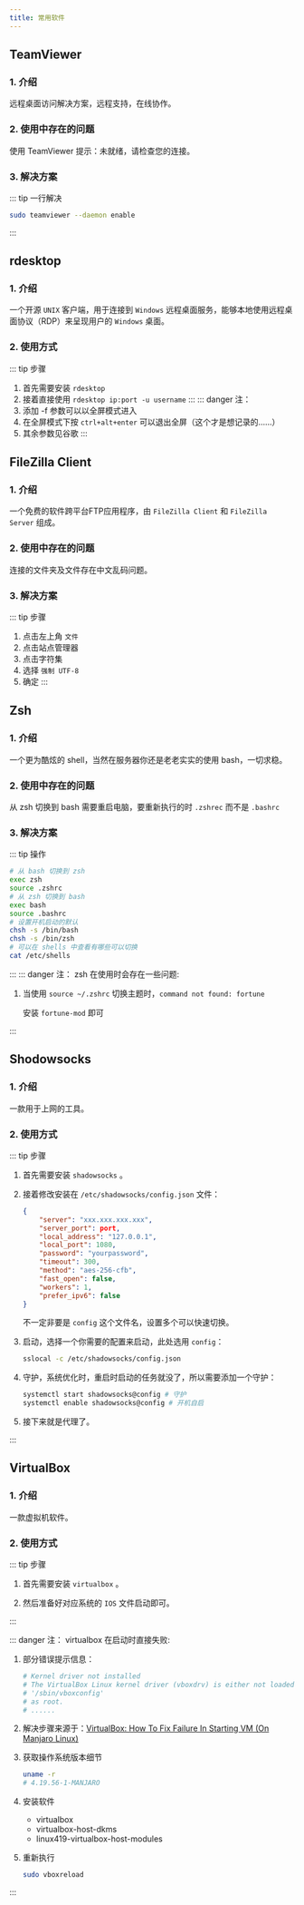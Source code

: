 ```yaml
---
title: 常用软件
---
```


## TeamViewer

### 1. 介绍

远程桌面访问解决方案，远程支持，在线协作。

### 2. 使用中存在的问题

使用 TeamViewer 提示：未就绪，请检查您的连接。

### 3. 解决方案

::: tip 一行解决
```sh
sudo teamviewer --daemon enable
```
:::

## rdesktop

### 1. 介绍

一个开源 `UNIX` 客户端，用于连接到 `Windows` 远程桌面服务，能够本地使用远程桌面协议（RDP）来呈现用户的 `Windows` 桌面。

### 2. 使用方式

::: tip 步骤
1. 首先需要安装 `rdesktop`
2. 接着直接使用 `rdesktop ip:port -u username`
:::
::: danger 注：
1. 添加 -f 参数可以以全屏模式进入
2. 在全屏模式下按 `ctrl+alt+enter` 可以退出全屏（这个才是想记录的……）
3. 其余参数见谷歌
:::

## FileZilla Client

### 1. 介绍

一个免费的软件跨平台FTP应用程序，由 `FileZilla Client` 和 `FileZilla Server` 组成。

### 2. 使用中存在的问题

连接的文件夹及文件存在中文乱码问题。

### 3. 解决方案

::: tip 步骤
1. 点击左上角 `文件`
2. 点击站点管理器
3. 点击字符集
4. 选择 `强制 UTF-8`
5. 确定
:::

## Zsh

### 1. 介绍

一个更为酷炫的 shell，当然在服务器你还是老老实实的使用 bash，一切求稳。

### 2. 使用中存在的问题

从 zsh 切换到 bash 需要重启电脑，要重新执行的时 `.zshrec` 而不是 `.bashrc`

### 3. 解决方案

::: tip 操作
```bash
# 从 bash 切换到 zsh
exec zsh
source .zshrc
# 从 zsh 切换到 bash
exec bash
source .bashrc
# 设置开机启动的默认
chsh -s /bin/bash
chsh -s /bin/zsh
# 可以在 shells 中查看有哪些可以切换
cat /etc/shells
```
:::
::: danger 注：
zsh 在使用时会存在一些问题:

1. 当使用 `source ~/.zshrc` 切换主题时，`command not found: fortune`

   安装 `fortune-mod` 即可

:::



## Shodowsocks

### 1. 介绍

一款用于上网的工具。

### 2. 使用方式

::: tip 步骤

1. 首先需要安装 `shadowsocks` 。

2. 接着修改安装在 `/etc/shadowsocks/config.json` 文件：
   
   ```json
   {
       "server": "xxx.xxx.xxx.xxx",
       "server_port": port,
       "local_address": "127.0.0.1",
       "local_port": 1080,
       "password": "yourpassword",
       "timeout": 300,
       "method": "aes-256-cfb",
       "fast_open": false,
       "workers": 1,
       "prefer_ipv6": false
   }
   ```
   
   不一定非要是 `config` 这个文件名，设置多个可以快速切换。
   
3. 启动，选择一个你需要的配置来启动，此处选用 `config`：

   ```bash
   sslocal -c /etc/shadowsocks/config.json
   ```

4. 守护，系统优化时，重启时启动的任务就没了，所以需要添加一个守护：

   ```bash
   systemctl start shadowsocks@config # 守护
   systemctl enable shadowsocks@config # 开机自启
   ```

5. 接下来就是代理了。

:::

## VirtualBox

### 1. 介绍

一款虚拟机软件。

### 2. 使用方式

::: tip 步骤

1. 首先需要安装 `virtualbox` 。

2. 然后准备好对应系统的 `IOS` 文件启动即可。
   

:::

::: danger 注：
virtualbox 在启动时直接失败:

1. 部分错误提示信息：

   ```bash
   # Kernel driver not installed
   # The VirtualBox Linux kernel driver (vboxdrv) is either not loaded or there is a permission problem with /dev/vboxdrv. Please reinstall the kernel module by executing
   # '/sbin/vboxconfig'
   # as root.
   # ......
   ```

2. 解决步骤来源于：[VirtualBox: How To Fix Failure In Starting VM (On Manjaro Linux)](https://dev.to/nabbisen/virtualbox-how-to-solve-a-problem-about-failure-in-starting-vm-on-manjaro-linux-49fg)

3. 获取操作系统版本细节

   ```bash
   uname -r
   # 4.19.56-1-MANJARO
   ```

4. 安装软件

   + virtualbox
   + virtualbox-host-dkms
   + linux419-virtualbox-host-modules <Badge text="对应的版本 419" type="warn"/>

5. 重新执行

   ```bash
   sudo vboxreload 
   ```

:::

